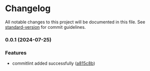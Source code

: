 # Changelog

All notable changes to this project will be documented in this file. See [standard-version](https://github.com/conventional-changelog/standard-version) for commit guidelines.

### 0.0.1 (2024-07-25)


### Features

* commitlint added successfully ([a815c8b](https://github.com/NikaGakhokidze/ReactCommitlint/commit/a815c8b753f3633640d6e0e216491c806c9a8210))
